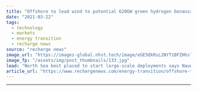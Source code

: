 ```yaml
---
title: "Offshore to lead wind to potential 620GW green hydrogen bonanza -  Siemens Gamesa chief"
date: "2021-03-22"
tags: 
  - technology
  - markets
  - energy transition
  - recharge news
source: "recharge news"
image_url: "https://images-global.nhst.tech/image/eGE5QkRsL2NYT1BFZHhsTnJsQ1RKVmpWalZHT1BaRnFreThvZ3RhNDBFND0=/nhst/binary/4bfd0d363de0c25d4eca0ba408245e5e"
image_fp: "/assets/img/post_thumbnails/133.jpg"
lead: "North Sea best placed to start large-scale deployments says Nauen, as parent group sees renewable H2 competitive by 2025 at best projects"
article_url: "https://www.rechargenews.com/energy-transition/offshore-to-lead-wind-to-potential-620gw-green-hydrogen-bonanza-siemens-gamesa-chief/2-1-984802"
---
```


---
